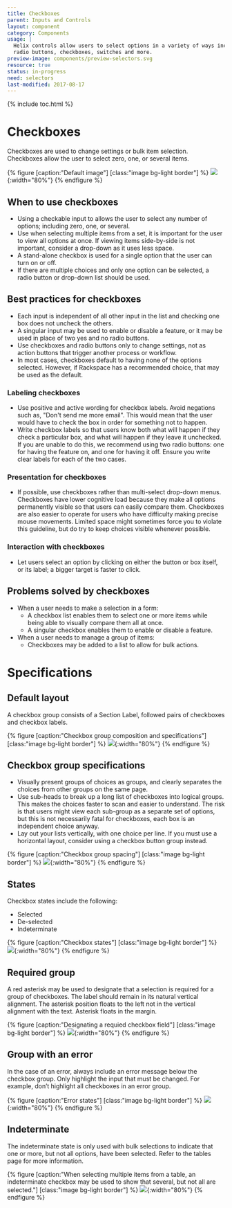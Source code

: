 ```yaml
---
title: Checkboxes
parent: Inputs and Controls
layout: component
category: Components
usage: |
  Helix controls allow users to select options in a variety of ways including
  radio buttons, checkboxes, switches and more.
preview-image: components/preview-selectors.svg
resource: true
status: in-progress
need: selectors
last-modified: 2017-08-17
---
```


{% include toc.html %}

# Checkboxes

Checkboxes are used to change settings or bulk item selection. Checkboxes
allow the user to select zero, one, or several items.

{% figure [caption:"Default image"] [class:"image bg-light border"] %}
 ![]({{site.url}}/assets/images/components/content-areas/checkboxes/checkbox-hero-image.svg){:width="80%"}
 {% endfigure %}

## When to use checkboxes

* Using a checkable input to allows the user to select any number of options;
  including zero, one, or several.
* Use when selecting multiple items from a set, it is important for the
  user to view all options at once. If viewing items side-by-side is not
  important, consider a drop-down as it uses less space.
* A stand-alone checkbox is used for a single option that the user can
  turn on or off.
* If there are multiple choices and only one option can be selected, a
  radio button or drop-down list should be used.

## Best practices for checkboxes

* Each input is independent of all other input in the list and checking one
  box does not uncheck the others.
* A singular input may be used to enable or disable a feature, or it
  may be used in place of two yes and no radio buttons.
* Use checkboxes and radio buttons only to change settings, not as action
  buttons that trigger another process or workflow.
* In most cases, checkboxes default to having none of the options
  selected. However, if Rackspace has a recommended choice, that may be
  used as the default.

### Labeling checkboxes

* Use positive and active wording for checkbox labels. Avoid negations such
  as, "Don't send me more email". This would mean that the user would have
  to check the box in order for something not to happen.
* Write checkbox labels so that users know both what will happen if they
  check a particular box, and what will happen if they leave it unchecked.
  If you are unable to do this, we recommend using two radio buttons: one
  for having the feature on, and one for having it off. Ensure you write
  clear labels for each of the two cases.

### Presentation for checkboxes

* If possible, use checkboxes rather than multi-select drop-down menus.
  Checkboxes have lower cognitive load because they make all options
  permanently visible so that users can easily compare them. Checkboxes
  are also easier to operate for users who have difficulty making precise
  mouse movements. Limited space might sometimes force you to violate this
  guideline, but do try to keep choices visible whenever possible.

### Interaction with checkboxes

* Let users select an option by clicking on either the button or box itself, or
  its label; a bigger target is faster to click.

## Problems solved by checkboxes

* When a user needs to make a selection in a form:
  * A checkbox list enables them to select one or more items while being
    able to visually compare them all at once.
  * A singular checkbox enables them to enable or disable a feature.
* When a user needs to manage a group of items:
  * Checkboxes may be added to a list to allow for bulk actions.

# Specifications

## Default layout

A checkbox group consists of a Section Label, followed pairs of checkboxes and checkbox labels.

{% figure [caption:"Checkbox group composition and specifications"] [class:"image bg-light border"] %}
 ![]({{site.url}}/assets/images/components/content-areas/checkboxes/checkbox-default.svg){:width="80%"}
 {% endfigure %}

## Checkbox group specifications

* Visually present groups of choices as groups, and clearly separates the
  choices from other groups on the same page.
* Use sub-heads to break up a long list of checkboxes into logical groups.
  This makes the choices faster to scan and easier to understand. The risk
  is that users might view each sub-group as a separate set of options, but
  this is not necessarily fatal for checkboxes, each box is an independent
  choice anyway.
* Lay out your lists vertically, with one choice per line. If you must use a
  horizontal layout, consider using a checkbox button group instead.

{% figure [caption:"Checkbox group spacing"] [class:"image bg-light border"] %}
 ![]({{site.url}}/assets/images/components/content-areas/checkboxes/checkbox-group-image.svg){:width="80%"}
 {% endfigure %}

## States

Checkbox states include the following:

* Selected
* De-selected
* Indeterminate

{% figure [caption:"Checkbox states"] [class:"image bg-light border"] %}
 ![]({{site.url}}/assets/images/components/content-areas/checkboxes/checkbox-states-image.svg){:width="80%"}
 {% endfigure %}

## Required group

A red asterisk may be used to designate that a selection is required for a
group of checkboxes.
The label should remain in its natural vertical alignment. The asterisk
position floats to the left not in the vertical alignment with the text.
Asterisk floats in the margin.

{% figure [caption:"Designating a requied checkbox field"] [class:"image bg-light border"] %}
 ![]({{site.url}}/assets/images/components/content-areas/checkboxes/checkbox-required-group-image.svg){:width="80%"}
 {% endfigure %}

## Group with an error

In the case of an error, always include an error message below the checkbox
group. Only highlight the input that must be changed. For example, don’t
highlight all checkboxes in an error group.

{% figure [caption:"Error states"] [class:"image bg-light border"] %}
 ![]({{site.url}}/assets/images/components/content-areas/checkboxes/checkbox-group-with-error-image.svg){:width="80%"}
 {% endfigure %}

## Indeterminate

The indeterminate state is only used with bulk selections to indicate that one
or more, but not all options, have been selected. Refer to the tables page
for more information.

{% figure [caption:"When selecting multiple items from a table, an indeterminate
 checkbox may be used to show that several, but not all are selected."] [class:"image bg-light border"] %}
 ![]({{site.url}}/assets/images/components/content-areas/checkboxes/checkbox-indeterminate-image.svg){:width="80%"}
 {% endfigure %}
 